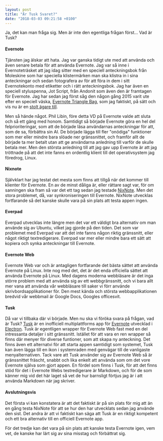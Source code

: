 ```yaml
---
layout: post
title: "Är Tusk Svaret?"
date: "2018-03-03 09:21:58 +0100"
---
```

Ja, det kan man fråga sig. Men är inte den egentliga frågan först... Vad är Tusk?

#### Evernote

Tjänsten jag älskar att hata. Jag var ganska tidigt ute med att använda och även senare betala för att använda Evernote. Jag var så inne i Evernoteträsket att jag idag sitter med en speciell anteckningsbok från Moleskine som har speciella klistermärken man ska klistra in i sina anteckningar och sedan fotografera av för att föra in dem i sitt Evernotekonto med etiketter och i rätt anteckningsbok. Jag har även en speciell styluspenna, Jot Script, från Andonit som även den är framtagen för Evernote. Jag har sedan jag först såg den någon gång 2015 varit ute efter en speciell väska, [Evernote Triangle Bag](http://www.carlosseo.com/2015/03/22/evernote-triangle-commuter-bag-review/), som jag faktiskt, på sätt och vis nu är en [stolt ägare till](http://www.carlosseo.com/2015/03/22/evernote-triangle-commuter-bag-review/).

Men så hände något. Phil Libin, före detta VD på Evernote valde att sluta och så ett gäng med honom. Samtidigt så började Evernote göra en hel del felprioriteringar, som att de började läsa användarnas anteckningar för att, som de sa, förbättra sin AI. De började lägga till fler "onödiga" funktioner som mer eller mindre bara slöade ner gränssnittet, och framför allt de började ta mer betalt utan att ge användarna anledning till varför de skulle betala mer. Men den största anledning till att jag gav upp Evernote är att jag tröttnade på att det inte fanns en ordentlig klient till det operativsystem jag föredrog, Linux.

#### Nixnote

Självklart har jag testat det mesta som finns att tillgå när det kommer till klienter för Evernote. En av de minst dåliga är, eller rättare sagt var, för om sanningen ska fram så var det ett tag sedan jag testade [NixNote](http://nixnote.org/NixNote-Home/). Men det stora problemet, då, var synkroniseringen till Evernote. NixNote utvecklas fortfarande så det kanske skulle vara på sin plats att testa appen ingen.

#### Everpad

Everpad utvecklas inte längre men det var ett väldigt bra alternativ om man använde sig av Ubuntu, vilket jag gjorde på den tiden. Det som var problemet med Everpad var att det inte fanns någon riktig gränssnitt, eller något riktigt textredigerare. Everpad var mer eller mindre bara ett sätt att kopiera och synka anteckningar till Evernote.

#### Evernote Web

Evernote Web var och är antagligen fortfarande det bästa sättet att använda Evernote på Linux. Inte nog med det, det är det enda officiella sättet att använda Evernote på Linux. Med dagens moderna webbläsare är det inga större problem med att använda sig av ett webbgränssnitt, och vi bara allt mer vana att använda vår webbläsare till saker vi förr använde skrivbordsapplikationer för. Den mest kända och största webbapplikationen bredvid vår webbmail är Google Docs, Googles officesvit.

#### Tusk

Då var vi tillbaka där vi började. Men nu ska vi föröka svara på frågan, vad är Tusk? [Tusk](https://klauscfhq.github.io/tusk/) är en inofficiell multiplattforms app för [Evernote](https://evernote.com/intl/sv/) utvecklad i [Electron](https://electronjs.org/). Tusk är egentligen wrapper för Evernote Web fast med en del intressanta detaljer i sitt gränssnitt. Istället för att vara en ren wrapper så finns där menyer för diverse funtioner, som att skapa ny anteckning. Det finns även ett alternatvi för att starta appen samtidigt som systemet, Tusk kan även lägga till en ikon i systemraden med genvägar till de vanligaste menyalternativen. Tack vare att Tusk använder sig av Evernote Web så är gränssnittet fräscht, snabbt och lika enkelt att använda som om det vore Evernote själva som gjort appen. En fördel som finns i Tusk, för att det finns stöd för det i Evernote Webs testredigerare är Markdown, och för de som känner mig vid det här laget så vet de hur barnsligt förtjus jag är i att använda Markdown när jag skriver.

#### Avslutningsvis

Det första vi kan konstatera är att det faktiskt är på sin plats för mig att än en gång testa NixNote för att se hur den har utvecklats sedan jag använde den sist. Det andra är att vi faktiskt kan säga att Tusk är en riktigt kompetent och ett bra alternativ till en officiell Evernote app.

För det tredje kan det vara på sin plats att kanske testa Evernote igen, vem vet, de kanske har lärt sig av sina misstag och förbättrat sig.
